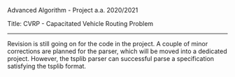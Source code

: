 Advanced Algorithm - Project a.a. 2020/2021

Title: CVRP - Capacitated Vehicle Routing Problem 

---

Revision is still going on for the code in the project. 
A couple of minor corrections are planned for the parser, 
which will be moved into a dedicated project. 
However, the tsplib parser can successful parse a 
specification satisfying the tsplib format. 


